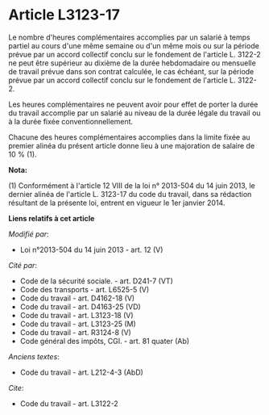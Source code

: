 # Article L3123-17

Le nombre d'heures complémentaires accomplies par un salarié à temps partiel au cours d'une même semaine ou d'un même mois ou
sur la période prévue par un accord collectif conclu sur le fondement de l'article L. 3122-2 ne peut être supérieur au
dixième de la durée hebdomadaire ou mensuelle de travail prévue dans son contrat calculée, le cas échéant, sur la période
prévue par un accord collectif conclu sur le fondement de l'article L. 3122-2. 

Les heures complémentaires ne peuvent avoir pour effet de porter la durée du travail accomplie par un salarié au niveau de la
durée légale du travail ou à la durée fixée conventionnellement.

Chacune des heures complémentaires accomplies dans la limite fixée au premier alinéa du présent article donne lieu à une
majoration de salaire de 10 % (1).

**Nota:**

(1) Conformément à l'article 12 VIII de la loi n° 2013-504 du 14 juin 2013, le dernier alinéa de l'article L. 3123-17 du code
du travail, dans sa rédaction résultant de la présente loi, entrent en vigueur le 1er janvier 2014.

**Liens relatifs à cet article**

_Modifié par_:

  - Loi n°2013-504 du 14 juin 2013 - art. 12 (V)

_Cité par_:

  - Code de la sécurité sociale. - art. D241-7 (VT)
  - Code des transports - art. L6525-5 (V)
  - Code du travail - art. D4162-18 (V)
  - Code du travail - art. D4163-25 (VD)
  - Code du travail - art. L3123-18 (V)
  - Code du travail - art. L3123-25 (M)
  - Code du travail - art. R3124-8 (V)
  - Code général des impôts, CGI. - art. 81 quater (Ab)

_Anciens textes_:

  - Code du travail - art. L212-4-3 (AbD)

_Cite_:

  - Code du travail - art. L3122-2
